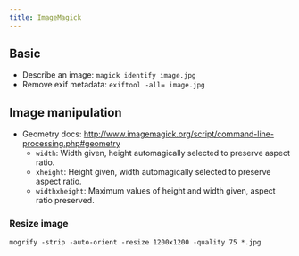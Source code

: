 ```yaml
---
title: ImageMagick
---
```


## Basic

- Describe an image: `magick identify image.jpg`
- Remove exif metadata: `exiftool -all= image.jpg`

## Image manipulation

- Geometry docs: http://www.imagemagick.org/script/command-line-processing.php#geometry
    - `width`: Width given, height automagically selected to preserve aspect ratio.
    - `xheight`: Height given, width automagically selected to preserve aspect ratio.
    - `widthxheight`: Maximum values of height and width given, aspect ratio preserved.

### Resize image

```
mogrify -strip -auto-orient -resize 1200x1200 -quality 75 *.jpg
```
